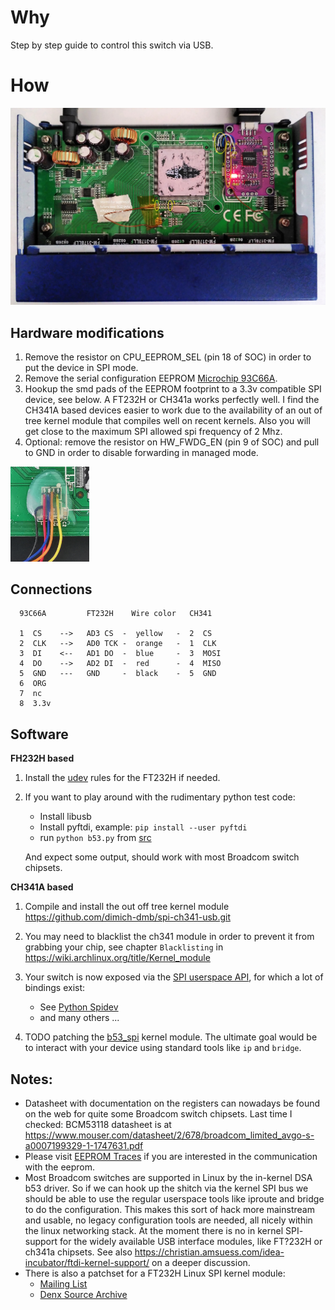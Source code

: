 # Why

Step by step guide to control this switch via USB.

# How


![GS108 V3 modification](Netgear%20GS108%20modified.jpg)

## Hardware modifications
 1. Remove the resistor on CPU_EEPROM_SEL (pin 18 of SOC) in order to put the device in SPI mode.
 2. Remove the serial configuration EEPROM [Microchip 93C66A](https://ww1.microchip.com/downloads/en/DeviceDoc/21795E.pdf).
 3. Hookup the smd pads of the EEPROM footprint to a 3.3v compatible SPI device, see below.
   A FT232H or CH341a works perfectly well. I find the CH341A based devices easier to work due to the availability of an out of tree kernel module that compiles well on recent kernels. Also you will get close to the maximum SPI allowed spi frequency of 2 Mhz. 
 4. Optional: remove the resistor on HW_FWDG_EN (pin 9 of SOC) and pull to GND in order to disable forwarding in managed mode.

<img src="Netgear_GS108-v3.mod-spi.jpg" width="25%" height="25%" alt="SPI pins closeup">

## Connections
```
  93C66A         FT232H    Wire color   CH341

  1  CS    -->   AD3 CS  -  yellow   -  2  CS
  2  CLK   -->   AD0 TCK -  orange   -  1  CLK
  3  DI    <--   AD1 DO  -  blue     -  3  MOSI
  4  DO    -->   AD2 DI  -  red      -  4  MISO
  5  GND   ---   GND     -  black    -  5  GND
  6  ORG
  7  nc
  8  3.3v
```

## Software

**FH232H based**
  1. Install the [udev](/src/99-ftdi-udev.conf) rules for the FT232H if needed.
  2. If you want to play around with the rudimentary python test code:
      * Install libusb 
      * Install pyftdi, example: `pip install --user pyftdi`
      * run `python b53.py` from [src](/src)
 
     And expect some output, should work with most Broadcom switch chipsets.

**CH341A based**
  1. Compile and install the out off tree kernel module https://github.com/dimich-dmb/spi-ch341-usb.git
  2. You may need to blacklist the ch341 module in order to prevent it from grabbing your chip, see chapter `Blacklisting` in https://wiki.archlinux.org/title/Kernel_module
  3. Your switch is now exposed via the [SPI userspace API](https://www.kernel.org/doc/html/latest/spi/spidev.html), for which a lot of bindings exist:
      * See [Python Spidev](https://pypi.org/project/spidev/)
      * and many others ...
     
  4. TODO patching the [b53_spi](https://git.kernel.org/pub/scm/linux/kernel/git/stable/linux.git/tree/drivers/net/dsa/b53/b53_spi.c) kernel module.
   The ultimate goal would be to interact with your device using standard tools like `ip` and `bridge`.

## Notes:
 - Datasheet with documentation on the registers can nowadays be found on the web for quite some Broadcom switch chipsets.
   Last time I checked: BCM53118 datasheet is at https://www.mouser.com/datasheet/2/678/broadcom_limited_avgo-s-a0007199329-1-1747631.pdf
 - Please visit [EEPROM Traces](eeprom_traces) if you are interested in the communication with the eeprom.
 - Most Broadcom switches are supported in Linux by the in-kernel DSA b53 driver.
   So if we can hook up the shitch via the kernel SPI bus we should be able to use the regular userspace tools like iproute and bridge to do the configuration.
   This makes this sort of hack more mainstream and usable, no legacy configuration tools are needed, all nicely within the linux networking stack.
   At the moment there is no in kernel SPI- support for the widely available USB interface modules, like FT?232H or ch341a chipsets.
   See also https://christian.amsuess.com/idea-incubator/ftdi-kernel-support/ on a deeper discussion.
 - There is also a patchset for a FT232H Linux SPI kernel module:
   - [Mailing List](https://lore.kernel.org/lkml/20190221202506.17744-3-agust@denx.de/)
   - [Denx Source Archive](https://source.denx.de/denx/fpga-cfg)
